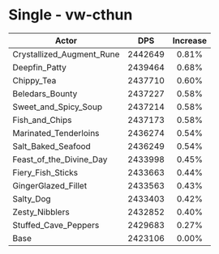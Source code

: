 # Single - vw-cthun
| Actor | DPS | Increase |
|---|:---:|:---:|
|Crystallized_Augment_Rune|2442649|0.81%|
|Deepfin_Patty|2439464|0.68%|
|Chippy_Tea|2437710|0.60%|
|Beledars_Bounty|2437227|0.58%|
|Sweet_and_Spicy_Soup|2437214|0.58%|
|Fish_and_Chips|2437173|0.58%|
|Marinated_Tenderloins|2436274|0.54%|
|Salt_Baked_Seafood|2436249|0.54%|
|Feast_of_the_Divine_Day|2433998|0.45%|
|Fiery_Fish_Sticks|2433663|0.44%|
|GingerGlazed_Fillet|2433563|0.43%|
|Salty_Dog|2433403|0.42%|
|Zesty_Nibblers|2432852|0.40%|
|Stuffed_Cave_Peppers|2429683|0.27%|
|Base|2423106|0.00%|
